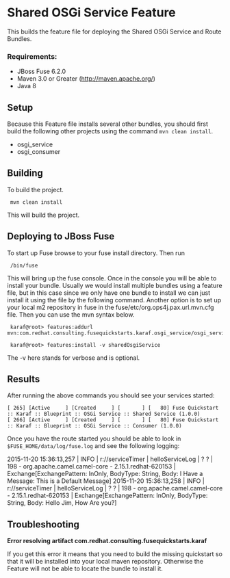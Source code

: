 Shared OSGi Service Feature
====================================
This builds the feature file for deploying the Shared OSGi Service and Route Bundles.

### Requirements:
 * JBoss Fuse 6.2.0
 * Maven 3.0 or Greater (http://maven.apache.org/)
 * Java 8

Setup
-----------------------
Because this Feature file installs several other bundles, you should first build the following other projects using the command `mvn clean install`.

 * osgi_service
 * osgi_consumer


Building
-----------------------
To build the project.

     mvn clean install

This will build the project.

Deploying to JBoss Fuse
-----------------------

To start up Fuse browse to your fuse install directory. Then run

     /bin/fuse

This will bring up the fuse console. Once in the console you will be able to install your bundle. Usually we would install multiple bundles using a feature file, but in this case since we only have one bundle to install we can just install it using the file by the following command. Another option is to set up your local m2 repository in fuse in the fuse/etc/org.ops4j.pax.url.mvn.cfg file. Then you can use the mvn syntax below.

     karaf@root> features:addurl mvn:com.redhat.consulting.fusequickstarts.karaf.osgi_service/osgi_service_feature/1.0.0/xml/features

     karaf@root> features:install -v sharedOsgiService

 The -v here stands for verbose and is optional.

Results
-----------------------
After running the above commands you should see your services started:

	[ 265] [Active     ] [Created     ] [       ] [   80] Fuse Quickstart :: Karaf :: Blueprint :: OSGi Service :: Shared Service (1.0.0)
	[ 266] [Active     ] [Created     ] [       ] [   80] Fuse Quickstart :: Karaf :: Blueprint :: OSGi Service :: Consumer (1.0.0)


Once you have the route started you should be able to look in `$FUSE_HOME/data/log/fuse.log` and see the following logging:

2015-11-20 15:36:13,257 | INFO  | r://serviceTimer | helloServiceLog | ?    ? | 198 - org.apache.camel.camel-core - 2.15.1.redhat-620153 | Exchange[ExchangePattern: InOnly, BodyType: String, Body: I Have a Message: This is a Default Message]
2015-11-20 15:36:13,258 | INFO  | r://serviceTimer | helloServiceLog | ?    ? | 198 - org.apache.camel.camel-core - 2.15.1.redhat-620153 | Exchange[ExchangePattern: InOnly, BodyType: String, Body: Hello Jim, How Are you?]


Troubleshooting
-----------------------

**Error resolving artifact com.redhat.consulting.fusequickstarts.karaf**

If you get this error it means that you need to build the missing quickstart so that it will be installed into your local maven repository. Otherwise the Feature will not be able to locate the bundle to install it.
